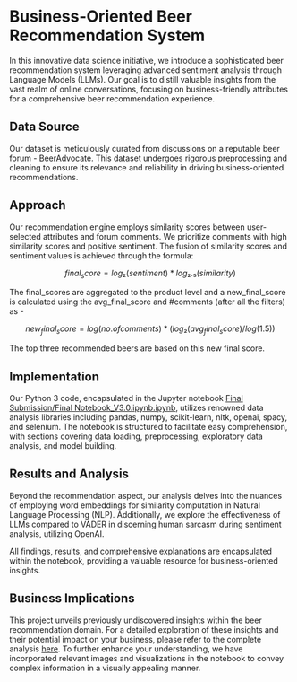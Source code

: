 # Business-Oriented Beer Recommendation System

In this innovative data science initiative, we introduce a sophisticated beer recommendation system leveraging advanced sentiment analysis through Language Models (LLMs). Our goal is to distill valuable insights from the vast realm of online conversations, focusing on business-friendly attributes for a comprehensive beer recommendation experience.

## Data Source
Our dataset is meticulously curated from discussions on a reputable beer forum - [BeerAdvocate](https://www.beeradvocate.com/beer/top-rated/). This dataset undergoes rigorous preprocessing and cleaning to ensure its relevance and reliability in driving business-oriented recommendations.

## Approach
Our recommendation engine employs similarity scores between user-selected attributes and forum comments. We prioritize comments with high similarity scores and positive sentiment. The fusion of similarity scores and sentiment values is achieved through the formula:

$$ final_score = log₂(sentiment) * log₂.₅(similarity) $$

The final_scores are aggregated to the product level and a new_final_score is calculated using the avg_final_score and #comments (after all the filters) as - 

$$ new_final_score = log(no. of comments) * (log₂(avg_final_score)/log(1.5)) $$

The top three recommended beers are based on this new final score.

## Implementation
Our Python 3 code, encapsulated in the Jupyter notebook [Final Submission/Final Notebook_V3.0.ipynb.ipynb](path/to/notebook), utilizes renowned data analysis libraries including pandas, numpy, scikit-learn, nltk, openai, spacy, and selenium. The notebook is structured to facilitate easy comprehension, with sections covering data loading, preprocessing, exploratory data analysis, and model building.

## Results and Analysis
Beyond the recommendation aspect, our analysis delves into the nuances of employing word embeddings for similarity computation in Natural Language Processing (NLP). Additionally, we explore the effectiveness of LLMs compared to VADER in discerning human sarcasm during sentiment analysis, utilizing OpenAI.

All findings, results, and comprehensive explanations are encapsulated within the notebook, providing a valuable resource for business-oriented insights.

## Business Implications
This project unveils previously undiscovered insights within the beer recommendation domain. For a detailed exploration of these insights and their potential impact on your business, please refer to the complete analysis [here](link/to/notebook). To further enhance your understanding, we have incorporated relevant images and visualizations in the notebook to convey complex information in a visually appealing manner.
